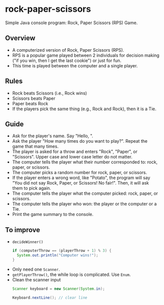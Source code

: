 # rock-paper-scissors

Simple Java console program: Rock, Paper Scissors (RPS) Game.

## Overview

- A computerized version of Rock, Paper Scissors (RPS).
- RPS is a popular game played between 2 individuals for decision making ("if you win, then I get the last cookie") or just for fun.
- This time is played between the computer and a single player.

## Rules

- Rock beats Scissors (i.e., Rock wins)
- Scissors beats Paper
- Paper beats Rock
- If the players pick the same thing (e.g., Rock and Rock), then it is a Tie.

## Guide

- Ask for the player's name. Say "Hello, <name>".
- Ask the player "How many times do you want to play?". Repeat the game that many times.
- The player is asked for a throw and enters "Rock", "Paper", or "Scissors". Upper case and lower case letter do not matter.
- The computer tells the player what their number corresponded to: rock, paper, or scissors.
- The computer picks a random number for rock, paper, or scissors.
- If the player enters a wrong word, like "Potato", the program will say "You did not say Rock, Paper, or Scissors! No fair!". Then, it will ask them to pick again.
- The computer tells the player what the computer picked: rock, paper, or scissors.
- The computer tells the player who won: the player or the computer or a Tie.
- Print the game summary to the console.

## To improve

- `decideWinner()`
    ```java
    if (computerThrow == (playerThrow + 1) % 3) {
      System.out.println("Computer wins!");
    }
    ```
- Only need one `Scanner`.
- `getPlayerThrow()`, the while loop is complicated. Use `Enum`.
- Clean the scanner input
    ```java
    Scanner keyboard = new Scanner(System.in);
    
    Keyboard.nextLine(); // clear line
    ```
